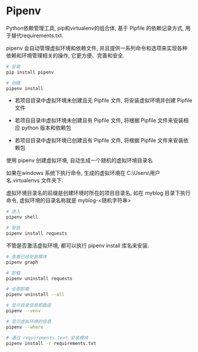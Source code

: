 <!--
 * @Description: 
 * @Version: 1.0
 * @Autor: dmjcb
 * @Email:  
 * @Date: 2021-01-22 21:58:02
 * @LastEditors: dmjcb
 * @LastEditTime: 2023-04-17 15:24:06
-->

# Pipenv

Python依赖管理工具, pip和virtualenv的组合体, 基于 Pipfile 的依赖记录方式, 用于替代requirements.txt.

pipenv 会自动管理虚拟环境和依赖文件, 并且提供一系列命令和选项来实现各种依赖和环境管理相关的操作, 它更方便、完善和安全.

```sh
# 安装
pip install pipenv

# 创建
pipenv install
```

- 若项目目录中虚拟环境未创建且无 Pipfile 文件, 将安装虚拟环境并创建 Pipfile 文件

- 若项目目录中虚拟环境未创建且有 Pipfile 文件, 将根据 Pipfile 文件来安装相应 python 版本和依赖包

- 若项目目录中虚拟环境已创建且有 Pipfile 文件, 将根据 Pipfile 文件来安装依赖包

使用 pipenv 创建虚拟环境, 自动生成一个随机的虚拟环境目录名

如果在windows 系统下执行命令, 生成的虚拟环境在 C:\Users\用户名\.virtualenvs 文件夹下.

虚拟环境目录名的前缀是创建环境时所在的项目目录名, 如在 myblog 目录下执行命令, 虚拟环境的目录名称就是 myblog-<随机字符串>

```sh
# 进入
pipenv shell
``` 

```sh
# 安装
pipenv install requests
```

不管是否激活虚拟环境, 都可以执行 pipenv install 库名来安装.

```sh
# 查看已经安装模块
pipenv graph
```

```sh
# 卸载
pipenv uninstall requests

# 全部卸载
pipenv uninstall --all
```

```sh
# 显示目录信息即路径
pipenv --venv

# 显示虚拟环境的信息
pipenv --where

# 通过 requirements.text 安装模块
pipenv install -r requirements.txt
```